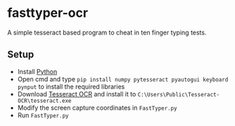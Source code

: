 # fasttyper-ocr

A simple tesseract based program to cheat in ten finger typing tests.

## Setup
 
- Install [Python](https://www.python.org/downloads/)
- Open cmd and type `pip install numpy pytesseract pyautogui keyboard pynput` to install the required libraries
- Download [Tesseract OCR](https://digi.bib.uni-mannheim.de/tesseract/tesseract-ocr-w64-setup-v5.0.0-alpha.20200328.exe) and install it to `C:\Users\Public\Tesseract-OCR\tesseract.exe`
- Modify the screen capture coordinates in `FastTyper.py` 
- Run `FastTyper.py` 
